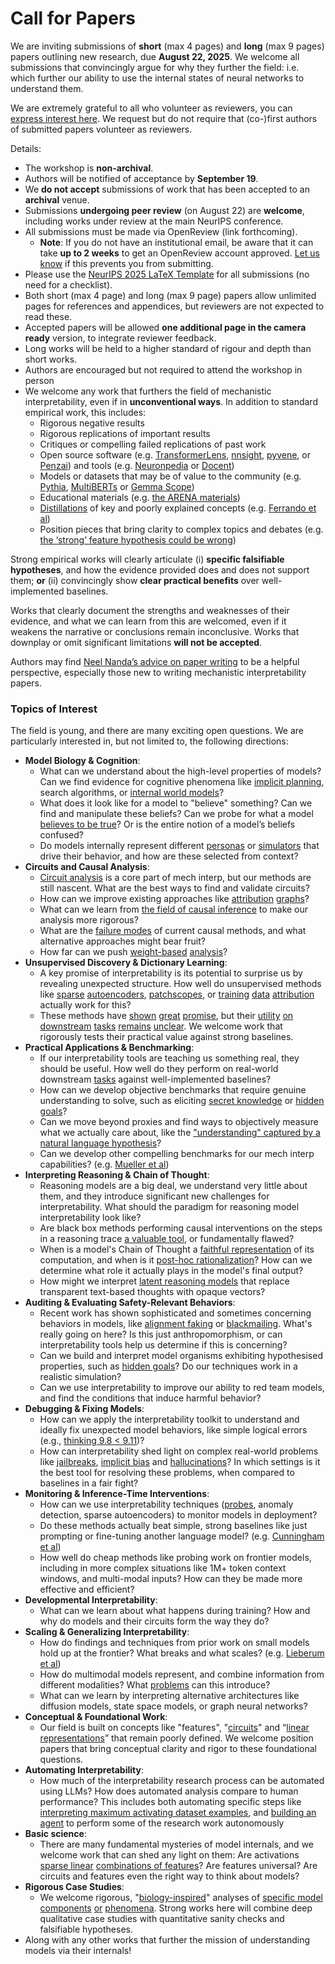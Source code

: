 # Call for Papers
We are inviting submissions of **short** (max 4 pages) and **long** (max 9 pages) papers outlining new research, due **August 22, 2025**. We welcome all submissions that convincingly argue for why they further the field: i.e. which further our ability to use the internal states of neural networks to understand them. 

We are extremely grateful to all who volunteer as reviewers, you can [express interest here](https://www.google.com/url?q=https://docs.google.com/forms/d/e/1FAIpQLSdiw1SJllzoTz_nqzDTzTOGb9DV3W_truQyh-WvYj_QGIi7Mg/viewform?usp%3Ddialog&sa=D&source=editors&ust=1753031262194723&usg=AOvVaw3OazK_kF1pvoB2wBoISL5I). We request but do not require that (co-)first authors of submitted papers volunteer as reviewers. 

Details: 
* The workshop is **non-archival**.
* Authors will be notified of acceptance by **September 19**.
* We **do not accept** submissions of work that has been accepted to an **archival** venue.
* Submissions **undergoing peer review** (on August 22) are **welcome**, including works under review at the main NeurIPS conference.
* All submissions must be made via OpenReview (link forthcoming).
  * **Note**: If you do not have an institutional email, be aware that it can take **up to 2 weeks** to get an OpenReview account approved. [Let us know](mailto:neurips2025@mechinterpworkshop.com) if this prevents you from submitting.
* Please use the [NeurIPS 2025 LaTeX Template](https://www.google.com/url?q=https://media.neurips.cc/Conferences/NeurIPS2025/Styles.zip&sa=D&source=editors&ust=1753031262197187&usg=AOvVaw3gapvHAb3Z2iNg35XHTAKP) for all submissions (no need for a checklist).
* Both short (max 4 page) and long (max 9 page) papers allow unlimited pages for references and appendices, but reviewers are not expected to read these.
* Accepted papers will be allowed **one additional page in the camera ready** version, to integrate reviewer feedback.
* Long works will be held to a higher standard of rigour and depth than short works.
* Authors are encouraged but not required to attend the workshop in person
* We welcome any work that furthers the field of mechanistic interpretability, even if in **unconventional ways**. In addition to standard empirical work, this includes:
  * Rigorous negative results
  * Rigorous replications of important results
  * Critiques or compelling failed replications of past work
  * Open source software (e.g. [TransformerLens](https://www.google.com/url?q=https://github.com/neelnanda-io/TransformerLens&sa=D&source=editors&ust=1753031262199365&usg=AOvVaw0eck-azKylVMtRPOrOCsyD), [nnsight](https://www.google.com/url?q=https://github.com/ndif-team/nnsight&sa=D&source=editors&ust=1753031262199499&usg=AOvVaw2NFJ3OEcpF5UwEmhL_1HRt), [pyvene](https://www.google.com/url?q=https://github.com/stanfordnlp/pyvene/tree/main/pyvene/models/mlp&sa=D&source=editors&ust=1753031262199629&usg=AOvVaw2s-XHQ_0II1zFdQIip8s8L), or [Penzai](https://www.google.com/url?q=https://github.com/google-deepmind/penzai&sa=D&source=editors&ust=1753031262199764&usg=AOvVaw2vqfCH7nZPARHTJ_FPUGUg)) and tools (e.g. [Neuronpedia](https://www.google.com/url?q=http://neuronpedia.org&sa=D&source=editors&ust=1753031262199902&usg=AOvVaw1a5J0vR0fkVLqam5gQqXKx) or [Docent](https://www.google.com/url?q=https://transluce.org/introducing-docent&sa=D&source=editors&ust=1753031262200036&usg=AOvVaw16tZJXm6ZHMfn_v7LtUZJN))
  * Models or datasets that may be of value to the community (e.g. [Pythia](https://www.google.com/url?q=https://arxiv.org/abs/2304.01373&sa=D&source=editors&ust=1753031262200304&usg=AOvVaw1EbIDDLYmXIX5uXWPqMDes), [MultiBERTs](https://www.google.com/url?q=https://arxiv.org/abs/2106.16163&sa=D&source=editors&ust=1753031262200415&usg=AOvVaw0ags7pDXlps61OdzDXxegA) or [Gemma Scope](https://www.google.com/url?q=https://arxiv.org/abs/2408.05147&sa=D&source=editors&ust=1753031262200556&usg=AOvVaw2PQTTa0sLIUN8Z1Cg4j1XP))
  * Educational materials (e.g. [the ARENA materials](https://www.google.com/url?q=https://arena3-chapter1-transformer-interp.streamlit.app/&sa=D&source=editors&ust=1753031262200928&usg=AOvVaw2KQFJfDWFCArfE_UvQZLLc))
  * [Distillations](https://www.google.com/url?q=https://distill.pub/2017/research-debt/&sa=D&source=editors&ust=1753031262201151&usg=AOvVaw3ngvymLvOvDacPRQTYrjWS) of key and poorly explained concepts (e.g. [Ferrando et al](https://www.google.com/url?q=https://arxiv.org/abs/2405.00208&sa=D&source=editors&ust=1753031262201354&usg=AOvVaw1MwAdNKJrux8xF9BcrM61y))
  * Position pieces that bring clarity to complex topics and debates (e.g. [the ‘strong’ feature hypothesis could be wrong](https://www.google.com/url?q=https://www.alignmentforum.org/posts/tojtPCCRpKLSHBdpn/the-strong-feature-hypothesis-could-be-wrong&sa=D&source=editors&ust=1753031262201800&usg=AOvVaw2Ph6HSq1MiAUW6PZ0JduCl))

Strong empirical works will clearly articulate (i) **specific falsifiable hypotheses**, and how the evidence provided does and does not support them; **or** (ii) convincingly show **clear practical benefits** over well-implemented baselines. 

Works that clearly document the strengths and weaknesses of their evidence, and what we can learn from this are welcomed, even if it weakens the narrative or conclusions remain inconclusive. Works that downplay or omit significant limitations **will not be accepted**. 

Authors may find [Neel Nanda’s advice on paper writing](https://www.google.com/url?q=https://www.alignmentforum.org/posts/eJGptPbbFPZGLpjsp/highly-opinionated-advice-on-how-to-write-ml-papers&sa=D&source=editors&ust=1753031262203497&usg=AOvVaw2Jcwm4Anw9nblFIHhfKuBu) to be a helpful perspective, especially those new to writing mechanistic interpretability papers. 
### Topics of Interest
The field is young, and there are many exciting open questions. We are particularly interested in, but not limited to, the following directions: 
* **Model Biology & Cognition**:
  * What can we understand about the high-level properties of models? Can we find evidence for cognitive phenomena like [implicit planning](https://www.google.com/url?q=https://transformer-circuits.pub/2025/attribution-graphs/biology.html%23dives-poems&sa=D&source=editors&ust=1753031262204578&usg=AOvVaw377Gu3hB4m4u2zVqGTIX-G), search algorithms, or [internal world models](https://www.google.com/url?q=https://arxiv.org/abs/2210.13382&sa=D&source=editors&ust=1753031262204760&usg=AOvVaw1phDyo5pRRL55jL_TKuOep)?
  * What does it look like for a model to "believe" something? Can we find and manipulate these beliefs? Can we probe for what a model [believes to be true](https://www.google.com/url?q=https://arxiv.org/abs/2310.06824&sa=D&source=editors&ust=1753031262205158&usg=AOvVaw3PE-LTkZsIb1O0YXUCoxcA)? Or is the entire notion of a model’s beliefs confused?
  * Do models internally represent different [personas](https://www.google.com/url?q=https://arxiv.org/abs/2406.12094&sa=D&source=editors&ust=1753031262205594&usg=AOvVaw2rqBVb_Xk0MjEqeY6PpXtA) or [simulators](https://www.google.com/url?q=https://www.nature.com/articles/s41586-023-06647-8&sa=D&source=editors&ust=1753031262205783&usg=AOvVaw3nhXrfHC4JUISYxg6K3a4E) that drive their behavior, and how are these selected from context?
* **Circuits and Causal Analysis**:
  * [Circuit analysis](https://www.google.com/url?q=https://distill.pub/2020/circuits/zoom-in/&sa=D&source=editors&ust=1753031262206225&usg=AOvVaw0zH7LCijnL_AQ6dPhRS9l2) is a core part of mech interp, but our methods are still nascent. What are the best ways to find and validate circuits?
  * How can we improve existing approaches like [attribution](https://www.google.com/url?q=https://arxiv.org/abs/2406.11944&sa=D&source=editors&ust=1753031262206657&usg=AOvVaw0Dpi1_PhXkX3CY-LsTZMa2) [graphs](https://www.google.com/url?q=https://transformer-circuits.pub/2025/attribution-graphs/methods.html&sa=D&source=editors&ust=1753031262206798&usg=AOvVaw0Rr0ZzriwwvsvJOlNP0v8Q)?
  * What can we learn from [the field of causal inference](https://www.google.com/url?q=https://arxiv.org/abs/2407.04690&sa=D&source=editors&ust=1753031262207038&usg=AOvVaw0jcF2bnMTtCFhLA44VsuPA) to make our analysis more rigorous?
  * What are the [failure modes](https://www.google.com/url?q=https://arxiv.org/abs/2307.15771&sa=D&source=editors&ust=1753031262207306&usg=AOvVaw24WSI_bp0GeQ0huxYhk9ih) of current causal methods, and what alternative approaches might bear fruit?
  * How far can we push [weight-based](https://www.google.com/url?q=https://arxiv.org/abs/2301.05217&sa=D&source=editors&ust=1753031262207618&usg=AOvVaw1aR96rLYpiUKF9w0Ik-UyC) [analysis](https://www.google.com/url?q=https://arxiv.org/abs/2410.08417&sa=D&source=editors&ust=1753031262207721&usg=AOvVaw3zp3fzAdL-jXUdhiu6GYPo)?
* **Unsupervised Discovery & Dictionary Learning**:
  * A key promise of interpretability is its potential to surprise us by revealing unexpected structure. How well do unsupervised methods like [sparse](https://www.google.com/url?q=https://arxiv.org/abs/2103.15949&sa=D&source=editors&ust=1753031262208266&usg=AOvVaw1EX4TP5dpWkEbyFwWaRlzv) [autoencoders](https://www.google.com/url?q=https://transformer-circuits.pub/2023/monosemantic-features&sa=D&source=editors&ust=1753031262208400&usg=AOvVaw3LulgARzbL-gXhoj9FvGzZ), [patch](https://www.google.com/url?q=https://arxiv.org/abs/2401.06102&sa=D&source=editors&ust=1753031262208542&usg=AOvVaw0e0CxSbEk5mOPF5vsY8D-R)[scopes](https://www.google.com/url?q=https://arxiv.org/abs/2403.10949v2&sa=D&source=editors&ust=1753031262208642&usg=AOvVaw0snsl61uuZg-BrUE_-Gdkh), or [training](https://www.google.com/url?q=https://proceedings.mlr.press/v70/koh17a?ref%3Dhttps://githubhelp.com&sa=D&source=editors&ust=1753031262208819&usg=AOvVaw2ZLtcnQ_2R_MalX0-BvLZx) [data](https://www.google.com/url?q=https://arxiv.org/abs/2308.03296&sa=D&source=editors&ust=1753031262208925&usg=AOvVaw05JXBPbfymQcHGXOMtMili) [attribution](https://www.google.com/url?q=https://arxiv.org/abs/2205.11482&sa=D&source=editors&ust=1753031262209033&usg=AOvVaw1coJGBJ207mtP3Ljv60Zta) actually work for this?
  * These methods have [shown](https://www.google.com/url?q=https://transformer-circuits.pub/2024/scaling-monosemanticity/index.html&sa=D&source=editors&ust=1753031262209343&usg=AOvVaw1VNDvt0x-_fPYHS2tbLUlE) [great](https://www.google.com/url?q=https://transformer-circuits.pub/2025/attribution-graphs/biology.html&sa=D&source=editors&ust=1753031262209478&usg=AOvVaw02sXcM3dilcybYbHVhqAlr) [promise](https://www.google.com/url?q=https://arxiv.org/abs/2503.10965&sa=D&source=editors&ust=1753031262209586&usg=AOvVaw3km1cb1_IuGa5ZUGDWh0Rk), but their [utility](https://www.google.com/url?q=https://arxiv.org/abs/2502.16681&sa=D&source=editors&ust=1753031262209721&usg=AOvVaw0GUQk29nmd7rjnoAEf82iW) [on](https://www.google.com/url?q=https://www.tilderesearch.com/blog/sieve&sa=D&source=editors&ust=1753031262209824&usg=AOvVaw3ACjV72H2xlP2FCkM0SIyc) [downstream](https://www.google.com/url?q=https://arxiv.org/abs/2501.17148&sa=D&source=editors&ust=1753031262209932&usg=AOvVaw22FXj2YhYekARUWOc8RDaX) [tasks](https://www.google.com/url?q=https://transformer-circuits.pub/2024/features-as-classifiers/index.html&sa=D&source=editors&ust=1753031262210085&usg=AOvVaw1IZLeMMFF7nSToZS6QV025) [remains](https://www.google.com/url?q=https://arxiv.org/abs/2502.04382&sa=D&source=editors&ust=1753031262210186&usg=AOvVaw00eEYSj9j9LVts7Ql_hoFm) [unclear](https://www.google.com/url?q=https://www.alignmentforum.org/posts/4uXCAJNuPKtKBsi28/negative-results-for-saes-on-downstream-tasks&sa=D&source=editors&ust=1753031262210335&usg=AOvVaw3q4DHG0hwiHBkGwjl9j7Px). We welcome work that rigorously tests their practical value against strong baselines.
* **Practical Applications & Benchmarking**:
  * If our interpretability tools are teaching us something real, they should be useful. How well do they perform on real-world downstream [tasks](https://www.google.com/url?q=https://www.lesswrong.com/posts/wGRnzCFcowRCrpX4Y/downstream-applications-as-validation-of-interpretability&sa=D&source=editors&ust=1753031262211197&usg=AOvVaw3YEMZ7WVD1ADmkSNtHbiKy) against well-implemented baselines?
  * How can we develop objective benchmarks that require genuine understanding to solve, such as eliciting [secret knowledge](https://www.google.com/url?q=https://arxiv.org/abs/2505.14352&sa=D&source=editors&ust=1753031262211600&usg=AOvVaw3auV6t42eAtndwhRA2LSjA) or [hidden goals](https://www.google.com/url?q=https://arxiv.org/abs/2503.10965&sa=D&source=editors&ust=1753031262211722&usg=AOvVaw3fb7-FfOd_QECKs3iH-_74)?
  * Can we move beyond proxies and find ways to objectively measure what we actually care about, like the ["understanding" captured by a natural language hypothesis](https://www.google.com/url?q=https://arxiv.org/abs/2502.04382&sa=D&source=editors&ust=1753031262212146&usg=AOvVaw3vuj0mgEg1pR_hFcszSWYy)?
  * Can we develop other compelling benchmarks for our mech interp capabilities? (e.g. [Mueller et al](https://www.google.com/url?q=https://arxiv.org/abs/2504.13151&sa=D&source=editors&ust=1753031262212446&usg=AOvVaw0YbdRqbctonSqRYJ-Y1bXC))
* **Interpreting Reasoning & Chain of Thought**:
  * Reasoning models are a big deal, we understand very little about them, and they introduce significant new challenges for interpretability. What should the paradigm for reasoning model interpretability look like?
  * Are black box methods performing causal interventions on the steps in a reasoning trace [a valuable tool](https://www.google.com/url?q=https://arxiv.org/abs/2506.19143&sa=D&source=editors&ust=1753031262213348&usg=AOvVaw2aBNHu5A_or4Oo-aG5t1VO), or fundamentally flawed?
  * When is a model's Chain of Thought a [faithful representation](https://www.google.com/url?q=https://arxiv.org/abs/2305.04388&sa=D&source=editors&ust=1753031262213692&usg=AOvVaw32tLkGBvgFWyQmPT3kXybo) of its computation, and when is it [post-hoc rationalization](https://www.google.com/url?q=https://arxiv.org/abs/2503.08679&sa=D&source=editors&ust=1753031262213927&usg=AOvVaw2GryncSYnXxSqb8Iq19RH0)? How can we determine what role it actually plays in the model's final output?
  * How might we interpret [latent reasoning models](https://www.google.com/url?q=https://arxiv.org/abs/2412.06769&sa=D&source=editors&ust=1753031262214277&usg=AOvVaw04MzL6jiZMawfHtUXmfGpg) that replace transparent text-based thoughts with opaque vectors?
* **Auditing & Evaluating Safety-Relevant Behaviors**:
  * Recent work has shown sophisticated and sometimes concerning behaviors in models, like [alignment faking](https://www.google.com/url?q=https://arxiv.org/abs/2412.14093&sa=D&source=editors&ust=1753031262214878&usg=AOvVaw1nu-k4nLjgXcpN9aqVDLnw) or [blackmailing](https://www.google.com/url?q=https://www.anthropic.com/research/agentic-misalignment&sa=D&source=editors&ust=1753031262215085&usg=AOvVaw0YV7jo_ZZ6vEgrJAoSdwXl). What's really going on here? Is this just anthropomorphism, or can interpretability tools help us determine if this is concerning?
  * Can we build and interpret model organisms exhibiting hypothesised properties, such as [hidden goals](https://www.google.com/url?q=https://arxiv.org/abs/2503.10965&sa=D&source=editors&ust=1753031262215655&usg=AOvVaw01UWM1nbja29pCNSj-ufwx)? Do our techniques work in a realistic simulation?
  * Can we use interpretability to improve our ability to red team models, and find the conditions that induce harmful behavior?
* **Debugging & Fixing Models**:
  * How can we apply the interpretability toolkit to understand and ideally fix unexpected model behaviors, like simple logical errors (e.g., [thinking 9.8 < 9.11](https://www.google.com/url?q=https://transluce.org/observability-interface&sa=D&source=editors&ust=1753031262216554&usg=AOvVaw00JhED5Dho224_AO9kkKz2))?
  * How can interpretability shed light on complex real-world problems like [jailbreaks](https://www.google.com/url?q=https://transformer-circuits.pub/2025/attribution-graphs/biology.html%23dives-jailbreak&sa=D&source=editors&ust=1753031262216884&usg=AOvVaw2lxLrgcR2ZbhdkeLrs6bZe), [implicit bias](https://www.google.com/url?q=https://arxiv.org/abs/2506.10922&sa=D&source=editors&ust=1753031262217013&usg=AOvVaw0i05emMITHlfKzL2N_8AW6) and [hallucinations](https://www.google.com/url?q=https://arxiv.org/abs/2411.14257&sa=D&source=editors&ust=1753031262217135&usg=AOvVaw2Z1L4_FvXGx_C-obhp4mYA)? In which settings is it the best tool for resolving these problems, when compared to baselines in a fair fight?
* **Monitoring & Inference-Time Interventions**:
  * How can we use interpretability techniques ([probes](https://www.google.com/url?q=https://arxiv.org/abs/2102.12452&sa=D&source=editors&ust=1753031262217708&usg=AOvVaw1dZYBgwUwS-iWcpFsjEnlq), anomaly detection, sparse autoencoders) to monitor models in deployment?
  * Do these methods actually beat simple, strong baselines like just prompting or fine-tuning another language model? (e.g. [Cunningham et al](https://www.google.com/url?q=https://alignment.anthropic.com/2025/cheap-monitors/&sa=D&source=editors&ust=1753031262218201&usg=AOvVaw1s8UkxcfpbEYXF4ge7BY5M))
  * How well do cheap methods like probing work on frontier models, including in more complex situations like 1M+ token context windows, and multi-modal inputs? How can they be made more effective and efficient?
* **Developmental Interpretability**:
  * What can we learn about what happens during training? How and why do models and their circuits form the way they do?
* **Scaling & Generalizing Interpretability**:
  * How do findings and techniques from prior work on small models hold up at the frontier? What breaks and what scales? (e.g. [Lieberum et al](https://www.google.com/url?q=https://arxiv.org/abs/2307.09458&sa=D&source=editors&ust=1753031262219677&usg=AOvVaw3TeBJsfVoQs1ip5zfDBEc_))
  * How do multimodal models represent, and combine information from different modalities? What [problems](https://www.google.com/url?q=https://openreview.net/pdf?id%3DVUhRdZp8ke&sa=D&source=editors&ust=1753031262220022&usg=AOvVaw1kK2dYZfllGhMC1tat0hcx) can this introduce?
  * What can we learn by interpreting alternative architectures like diffusion models, state space models, or graph neural networks?
* **Conceptual & Foundational Work**:
  * Our field is built on concepts like "features", "[circuits](https://www.google.com/url?q=https://distill.pub/2020/circuits/zoom-in/&sa=D&source=editors&ust=1753031262220782&usg=AOvVaw2OKljk1qhc91C0_rawvDW4)" and “[linear representations](https://www.google.com/url?q=https://transformer-circuits.pub/2024/july-update/index.html%23linear-representations&sa=D&source=editors&ust=1753031262221028&usg=AOvVaw0rOiaN4Ol0WM1-OpURp-aR)” that remain poorly defined. We welcome position papers that bring conceptual clarity and rigor to these foundational questions.
* **Automating Interpretability**:
  * How much of the interpretability research process can be automated using LLMs? How does automated analysis compare to human performance? This includes both automating specific steps like [interpreting maximum activating dataset examples](https://www.google.com/url?q=https://openaipublic.blob.core.windows.net/neuron-explainer/paper/index.html&sa=D&source=editors&ust=1753031262222031&usg=AOvVaw1lRfKazyD_IRR4NrnSGYeT), and [building an agent](https://www.google.com/url?q=https://arxiv.org/abs/2404.14394&sa=D&source=editors&ust=1753031262222176&usg=AOvVaw0xOAjiuW6nixe4PD--5Lht) to perform some of the research work autonomously
* **Basic science**:
  * There are many fundamental mysteries of model internals, and we welcome work that can shed any light on them: Are activations [sparse linear](https://www.google.com/url?q=https://arxiv.org/abs/1601.03764&sa=D&source=editors&ust=1753031262222773&usg=AOvVaw3IwrHh4rqa-eZLStBta5vn) [combinations of features](https://www.google.com/url?q=https://transformer-circuits.pub/2022/toy_model/index.html&sa=D&source=editors&ust=1753031262222938&usg=AOvVaw3QjEYX5YpaxEz-vKgqyb0q)? Are features universal? Are circuits and features even the right way to think about models?
* **Rigorous Case Studies**:
  * We welcome rigorous, "[biology-inspired](https://www.google.com/url?q=https://distill.pub/2020/circuits/curve-circuits/&sa=D&source=editors&ust=1753031262223485&usg=AOvVaw2SflfOnQWjVQ2txn-GREP8)" analyses of [specific model](https://www.google.com/url?q=https://arxiv.org/abs/2310.04625&sa=D&source=editors&ust=1753031262223662&usg=AOvVaw0yAbJyIT-K0r9nEEVOEULl) [components](https://www.google.com/url?q=https://transformer-circuits.pub/2024/scaling-monosemanticity/index.html&sa=D&source=editors&ust=1753031262223852&usg=AOvVaw1UPDouSS-jREVOVdBCrF44) [or](https://www.google.com/url?q=https://arxiv.org/abs/2305.01610&sa=D&source=editors&ust=1753031262223954&usg=AOvVaw3o9tblrEmvChVKroDOQGzZ) [phenomena](https://www.google.com/url?q=https://arxiv.org/abs/2306.09346&sa=D&source=editors&ust=1753031262224059&usg=AOvVaw2HL0PVJqYqzDC7cw1kxmrw). Strong works here will combine deep qualitative case studies with quantitative sanity checks and falsifiable hypotheses.
* Along with any other works that further the mission of understanding models via their internals!